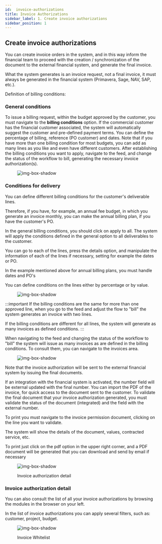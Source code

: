 ```yaml
---
id:  invoice-authorizations
title: Invoice Authorizations
sidebar_label: 1. Create invoice authorizations
sidebar_position: 1
---
```


## Create invoice authorizations

You can create invoice orders in the system, and in this way inform the financial team to proceed with the creation / synchronization of the document to the external financial system, and generate the final invoice.

What the system generates is an invoice request, not a final invoice, it must always be generated in the financial system (Primavera, Sage, NAV, SAP, etc.).

Definition of billing conditions:



### General conditions

To issue a billing request, within the budget approved by the customer, you must navigate to the **billing conditions** option. If the commercial customer has the financial customer associated, the system will automatically suggest the customer and pre-defined payment terms. You can define the percentage of billing, reference (PO customer) and dates. Note that if you have more than one billing condition for most budgets, you can add as many lines as you like and even have different customers. After establishing the billing conditions you want to apply, navigate to the feed, and change the status of the workflow to bill, generating the necessary invoice authorization(s).

<figure>

![img-box-shadow](/img/university/bills/bills-lesson1-1.png)
<figcaption></figcaption>
</figure>

### Conditions for delivery

You can define different billing conditions for the customer's deliverable lines.

Therefore, if you have, for example, an annual fee budget, in which you generate an invoice monthly, you can make the annual billing plan, if you have the customer's PO.

In the general billing conditions, you should click on apply to all. The system will apply the conditions defined in the general option to all deliverables to the customer.

You can go to each of the lines, press the details option, and manipulate the information of each of the lines if necessary, setting for example the dates or PO.

In the example mentioned above for annual billing plans, you must handle dates and PO's

You can define conditions on the lines either by percentage or by value.

<figure>

![img-box-shadow](/img/university/bills/bills-lesson1-2.png)
<figcaption></figcaption>
</figure>


:::important
If the billing conditions are the same for more than one approved line, when you go to the feed and adjust the flow to "bill" the system generates an invoice with two lines.

If the billing conditions are different for all lines, the system will generate as many invoices as defined conditions.
:::

When navigating to the feed and changing the status of the workflow to "bill" the system will issue as many invoices as are defined in the billing conditions. To consult them, you can navigate to the invoices area.
<figure>

![img-box-shadow](/img/university/bills/bills-lesson1-3.png)
<figcaption></figcaption>
</figure>

Note that the invoice authorization will be sent to the external financial system by issuing the final documents.

If an integration with the financial system is activated, the number field will be external updated with the final number. You can import the PDF of the invoice, for quick access to the document sent to the customer.
To validate the final document that your invoice authorization generated, you must validate the status of the document (integrated) and the field with the external number.

To print you must navigate to the invoice permission document, clicking on the line you want to validate.

The system will show the details of the document, values, contracted service, etc.

To print just click on the pdf option in the upper right corner, and a PDF document will be generated that you can download and send by email if necessary

<figure>

![img-box-shadow](/img/university/bills/bills-lesson1-4.png)
<figcaption>Invoice authorization detail</figcaption>
</figure>

### Invoice authorization detail

You can also consult the list of all your invoice authorizations by browsing the modules in the browser on your left.

In the list of invoice authorizations you can apply several filters, such as: customer, project, budget.

<figure>

![img-box-shadow](/img/university/bills/bills-lesson1-5.png)
<figcaption>Invoice Whitelist</figcaption>
</figure>
